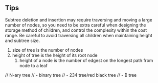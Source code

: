 


## Tips
Subtree deletion and insertion may require traversing and moving a large number of nodes, so you need to be extra careful when designing the storage method of children, and control the complexity within the cost range.
Be careful to avoid traversing all children when maintaining height and subtree size.


1. size of tree is the number of nodes
2. height of tree is the height of its root node
   1. height of a node is the number of edgest on the longest path from node to a leaf

// N-ary tree
// - binary tree
// - 234 tree/red black tree
// - B tree